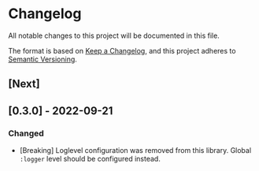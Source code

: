 # Changelog

All notable changes to this project will be documented in this file.

The format is based on [Keep a Changelog](https://keepachangelog.com/en/1.0.0/),
and this project adheres to [Semantic Versioning](https://semver.org/spec/v2.0.0.html).

## [Next]

## [0.3.0] - 2022-09-21

### Changed

- [Breaking] Loglevel configuration was removed from this library. Global `:logger` level should be configured instead.
